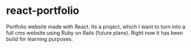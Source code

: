 # react-portfolio

Portfolio website made with React. Its a project, which I want to turn into a full cms website using Ruby on Rails (future plans). Right now it has been build for learning purposes.
